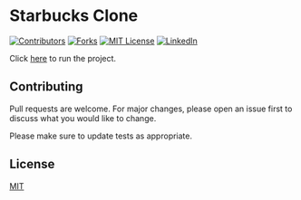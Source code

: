 # Starbucks Clone

[![Contributors][contributors-shield]][contributors-url]
[![Forks][forks-shield]][forks-url]
[![MIT License][license-shield]][license-url]
[![LinkedIn][linkedin-shield]][linkedin-url]

[contributors-shield]: https://img.shields.io/github/contributors/celsodias12/starbucks-clone-html?style=for-the-badge
[contributors-url]: https://github.com/celsodias12/starbucks-clone-html/graphs/contributors
[forks-shield]: https://img.shields.io/github/forks/celsodias12/starbucks-clone-html?style=for-the-badge
[forks-url]: https://github.com/celsodias12/starbucks-clone-html/network/members
[license-shield]: https://img.shields.io/github/license/celsodias12/starbucks-clone-html?style=for-the-badge
[license-url]: https://github.com/celsodias12/starbucks-clone-html/blob/main/LICENSE
[linkedin-shield]: https://img.shields.io/badge/-LinkedIn-black.svg?style=for-the-badge&logo=linkedin&colorB=555
[linkedin-url]: https://www.linkedin.com/in/celsodias12

<!-- ![screenshot](./screenshot.png) -->

Click [here](https://celsodias12.github.io/starbucks-clone-html/) to run the project.

<!-- ## Installation

Use the package manager [npm](https://nodejs.org/en/) to install the packages needed to run the project.

```bash
npm i
``` -->

<!-- ## Usage -->

<!-- ```javascript

``` -->

<!-- | Variables | Value |
| --------- | ----- |
|           |       |
|           |       | -->

## Contributing

Pull requests are welcome. For major changes, please open an issue first to discuss what you would like to change.

Please make sure to update tests as appropriate.

## License

[MIT](https://choosealicense.com/licenses/mit/)
